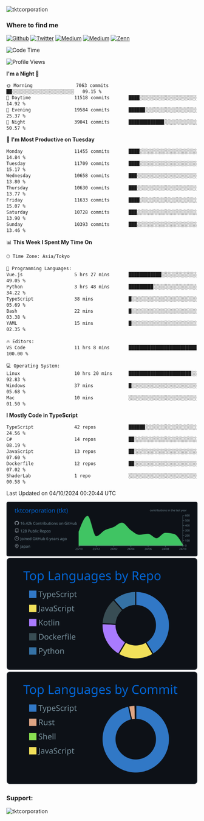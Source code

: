 <p align="left"> <img src="https://komarev.com/ghpvc/?username=tktcorporation&label=Profile%20views&color=0e75b6&style=flat" alt="tktcorporation" /> </p>

<h3>Where to find me</h3>
<p>
<a href="https://github.com/tktcorporation" target="_blank"><img alt="Github" src="https://img.shields.io/badge/GitHub-%2312100E.svg?&style=for-the-badge&logo=Github&logoColor=white" /></a>
<a href="https://twitter.com/tktcorporation" target="_blank"><img alt="Twitter" src="https://img.shields.io/badge/twitter-%231DA1F2.svg?&style=for-the-badge&logo=twitter&logoColor=white" /></a>
<a href="https://www.linkedin.com/in/tktcorporation" target="_blank"><img alt="Medium" src="https://img.shields.io/badge/linkdin-0a66c2.svg?&style=for-the-badge&logo=linkedin&logoColor=white" /></a>
<a href="https://qiita.com/tktcorporation" target="_blank"><img alt="Medium" src="https://img.shields.io/badge/qiita-55C500.svg?&style=for-the-badge&logo=qiita&logoColor=white" /></a>
<a href="https://zenn.dev/tktcorporation" target="_blank"><img alt="Zenn" src="https://img.shields.io/badge/Zenn-3EA8FF.svg?&style=for-the-badge&logo=Zenn&logoColor=white" /></a>
</p>
  
<!--START_SECTION:waka-->
![Code Time](http://img.shields.io/badge/Code%20Time-1%2C777%20hrs%2028%20mins-blue)

![Profile Views](http://img.shields.io/badge/Profile%20Views-0-blue)

**I'm a Night 🦉** 

```text
🌞 Morning                7063 commits        ██░░░░░░░░░░░░░░░░░░░░░░░   09.15 % 
🌆 Daytime                11518 commits       ████░░░░░░░░░░░░░░░░░░░░░   14.92 % 
🌃 Evening                19584 commits       ██████░░░░░░░░░░░░░░░░░░░   25.37 % 
🌙 Night                  39041 commits       █████████████░░░░░░░░░░░░   50.57 % 
```
📅 **I'm Most Productive on Tuesday** 

```text
Monday                   11455 commits       ████░░░░░░░░░░░░░░░░░░░░░   14.84 % 
Tuesday                  11709 commits       ████░░░░░░░░░░░░░░░░░░░░░   15.17 % 
Wednesday                10658 commits       ███░░░░░░░░░░░░░░░░░░░░░░   13.80 % 
Thursday                 10630 commits       ███░░░░░░░░░░░░░░░░░░░░░░   13.77 % 
Friday                   11633 commits       ████░░░░░░░░░░░░░░░░░░░░░   15.07 % 
Saturday                 10728 commits       ███░░░░░░░░░░░░░░░░░░░░░░   13.90 % 
Sunday                   10393 commits       ███░░░░░░░░░░░░░░░░░░░░░░   13.46 % 
```


📊 **This Week I Spent My Time On** 

```text
🕑︎ Time Zone: Asia/Tokyo

💬 Programming Languages: 
Vue.js                   5 hrs 27 mins       ████████████░░░░░░░░░░░░░   49.05 % 
Python                   3 hrs 48 mins       █████████░░░░░░░░░░░░░░░░   34.22 % 
TypeScript               38 mins             █░░░░░░░░░░░░░░░░░░░░░░░░   05.69 % 
Bash                     22 mins             █░░░░░░░░░░░░░░░░░░░░░░░░   03.38 % 
YAML                     15 mins             █░░░░░░░░░░░░░░░░░░░░░░░░   02.35 % 

🔥 Editors: 
VS Code                  11 hrs 8 mins       █████████████████████████   100.00 % 

💻 Operating System: 
Linux                    10 hrs 20 mins      ███████████████████████░░   92.83 % 
Windows                  37 mins             █░░░░░░░░░░░░░░░░░░░░░░░░   05.68 % 
Mac                      10 mins             ░░░░░░░░░░░░░░░░░░░░░░░░░   01.50 % 
```

**I Mostly Code in TypeScript** 

```text
TypeScript               42 repos            ██████░░░░░░░░░░░░░░░░░░░   24.56 % 
C#                       14 repos            ██░░░░░░░░░░░░░░░░░░░░░░░   08.19 % 
JavaScript               13 repos            ██░░░░░░░░░░░░░░░░░░░░░░░   07.60 % 
Dockerfile               12 repos            ██░░░░░░░░░░░░░░░░░░░░░░░   07.02 % 
ShaderLab                1 repo              ░░░░░░░░░░░░░░░░░░░░░░░░░   00.58 % 
```




 Last Updated on 04/10/2024 00:20:44 UTC
<!--END_SECTION:waka-->

[![](https://raw.githubusercontent.com/tktcorporation/tktcorporation/master/profile-summary-card-output/github_dark/0-profile-details.svg)](https://github.com/vn7n24fzkq/github-profile-summary-cards)
[![](https://raw.githubusercontent.com/tktcorporation/tktcorporation/master/profile-summary-card-output/github_dark/1-repos-per-language.svg)](https://github.com/vn7n24fzkq/github-profile-summary-cards) [![](https://raw.githubusercontent.com/tktcorporation/tktcorporation/master/profile-summary-card-output/github_dark/2-most-commit-language.svg)](https://github.com/vn7n24fzkq/github-profile-summary-cards)

<h3 align="left">Support:</h3>
<p><a href="https://www.buymeacoffee.com/tktcorporation"> <img align="left" src="https://cdn.buymeacoffee.com/buttons/v2/default-yellow.png" height="50" width="210" alt="tktcorporation" /></a></p><br><br>
